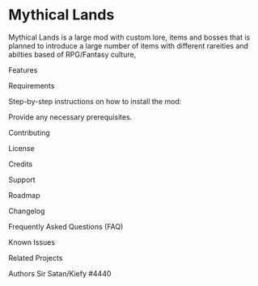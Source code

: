 # Mythical Lands 
Mythical Lands is a large mod with custom lore, items and bosses that is planned to introduce a large number of items with different rareities and abilties based of RPG/Fantasy culture,

Features


Requirements

Step-by-step instructions on how to install the mod:

Provide any necessary prerequisites.

Contributing

License

Credits

Support

Roadmap

Changelog

Frequently Asked Questions (FAQ)

Known Issues

Related Projects

Authors
Sir Satan/Kiefy #4440
